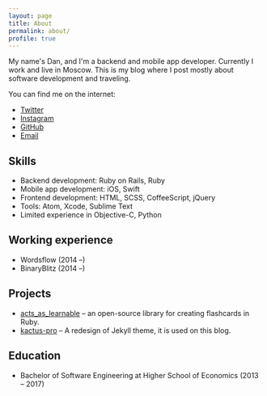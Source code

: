 ```yaml
---
layout: page
title: About
permalink: about/
profile: true
---
```

My name's Dan, and I'm a backend and mobile app developer. Currently I work and live in Moscow. This is my blog where I post mostly about software development and traveling.

You can find me on the internet:

- [Twitter](https://twitter.com/itsdnco)
- [Instagram](https://instagram.com/itsdn)
- [GitHub](https://github.com/itsdn)
- [Email](mailto:yo@itsdn.co)

## Skills

- Backend development: Ruby on Rails, Ruby
- Mobile app development: iOS, Swift
- Frontend development: HTML, SCSS, CoffeeScript, jQuery
- Tools: Atom, Xcode, Sublime Text
- Limited experience in Objective-C, Python

## Working experience

- Wordsflow (2014 –)
- BinaryBlitz (2014 –)

## Projects

- [acts\_as\_learnable](https://github.com/itsdan/acts_as_learnable) – an open-source library for creating flashcards in Ruby.
- [kactus-pro]() – A redesign of Jekyll theme, it is used on this blog.

## Education

- Bachelor of Software Engineering at Higher School of Economics (2013 – 2017)
